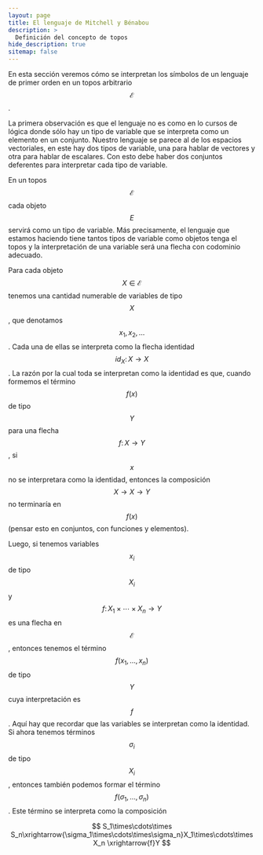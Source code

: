 ```yaml
---
layout: page
title: El lenguaje de Mitchell y Bénabou
description: >
  Definición del concepto de topos
hide_description: true
sitemap: false
---
```


En esta sección veremos cómo se interpretan los símbolos de un lenguaje de primer orden en un topos arbitrario 
$$\mathcal{E}$$.

La primera observación es que el lenguaje no es como en lo cursos de lógica donde sólo hay un tipo de variable que se interpreta como un elemento en un conjunto. Nuestro lenguaje se parece al de los espacios vectoriales, en este hay dos tipos de variable, una para hablar de vectores y otra para hablar de escalares. Con esto debe haber dos conjuntos deferentes para interpretar cada tipo de variable.

En un topos $$\mathcal{E}$$ cada objeto $$E$$ servirá como un tipo de variable. Más precisamente, el lenguaje que estamos haciendo tiene tantos tipos de variable como objetos tenga el topos y la interpretación de una variable será una flecha con codominio adecuado.

Para cada objeto $$X\in\mathcal{E}$$ tenemos una cantidad numerable de variables de tipo $$X$$, que denotamos 
$$x_1,x_2,\ldots$$. Cada una de ellas se interpreta como la flecha identidad $$id_X\colon X\to X$$. La razón por la cual toda se interpretan como la identidad es que, cuando formemos el término $$f(x)$$ de tipo $$Y$$ para una flecha 
$$f\colon X\to Y$$, si $$x$$ no se interpretara como la identidad, entonces la composición $$X\to X\to Y$$ no terminaría en $$f(x)$$ (pensar esto en conjuntos, con funciones y elementos).

Luego, si tenemos variables $$x_i$$ de tipo $$X_i$$ y $$f\colon X_1\times\cdots\times X_n\to Y$$ es una flecha en 
$$\mathcal{E}$$, entonces tenemos el término $$f(x_1,\ldots,x_n)$$ de tipo $$Y$$ cuya interpretación es $$f$$. Aquí hay que recordar que las variables se interpretan como la identidad. Si ahora tenemos términos $$\sigma_i$$ de tipo $$X_i$$, entonces también podemos formar el término $$f(\sigma_1,\ldots,\sigma_n)$$. Este término se interpreta como la composición

$$
S_1\times\cdots\times S_n\xrightarrow{\sigma_1\times\cdots\times\sigma_n}X_1\times\cdots\times X_n
\xrightarrow{f}Y
$$

